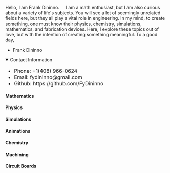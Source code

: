 Hello, I am Frank Dininno. 
$\quad$I am a math enthusiast, but I am also curious about a variety of life's subjects. You will see a lot of seemingly unrelated fields here, but they all play a vital role in engineering. In my mind, to create something, one must know their physics, chemistry, simulations, mathematics, and fabrication devices. Here, I explore these topics out of love, but with the intention of creating something meaningful. To a good day,
 - Frank Dininno

<details open> 
<summary>Contact Information</summary> 
<div style="font-size: 16px; font-weight: normal;"> 
	<ul>
		 <li>Phone: +1(408) 966-0624</li> 
		 <li>Email: fydininno@gmail.com</li> 
		 <li>Github: https://github.com/FyDininno</li> 
	</ul> 
 </div>
</details>

$$
$$
#### Mathematics
#### Physics

#### Simulations

#### Animations

#### Chemistry

#### Machining

#### Circuit Boards



